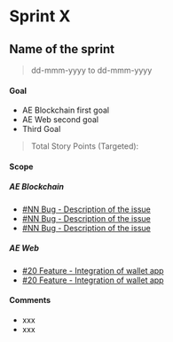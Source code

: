 
# Sprint X

## Name of the sprint

> dd-mmm-yyyy to dd-mmm-yyyy

#### Goal

- AE Blockchain first goal
- AE Web second goal
- Third Goal

> Total Story Points (Targeted): 

#### Scope

##### AE Blockchain
- [#NN Bug - Description of the issue  ](https://github.com/archethic-foundation/archethic-node)
- [#NN Bug - Description of the issue  ](https://github.com/archethic-foundation/archethic-node)
- [#NN Bug - Description of the issue  ](https://github.com/archethic-foundation/archethic-node)

##### AE Web
- [#20 Feature - Integration of wallet app](https://github.com/archethic-foundation/aeweb-cli/issues/20)
- [#20 Feature - Integration of wallet app](https://github.com/archethic-foundation/aeweb-cli/issues/20)


#### Comments
- xxx
- xxx



